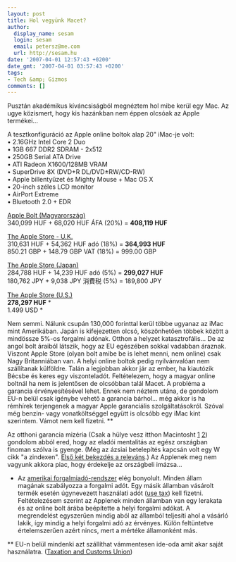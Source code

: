 ```yaml
---
layout: post
title: Hol vegyünk Macet?
author:
  display_name: sesam
  login: sesam
  email: petersz@me.com
  url: http://sesam.hu
date: '2007-04-01 12:57:43 +0200'
date_gmt: '2007-04-01 03:57:43 +0200'
tags:
- Tech &amp; Gizmos
comments: []
---
```


Pusztán akadémikus kíváncsiságból megnéztem hol mibe kerül egy Mac. Az ugye közismert, hogy kis hazánkban nem éppen olcsóak az Apple termékei...

A tesztkonfiguráció az Apple online boltok alap 20" iMac-je volt:  
• 2.16GHz Intel Core 2 Duo  
• 1GB 667 DDR2 SDRAM - 2x512  
• 250GB Serial ATA Drive  
• ATI Radeon X1600/128MB VRAM  
• SuperDrive 8X (DVD+R DL/DVD±RW/CD-RW)  
• Apple billentyűzet és Mighty Mouse + Mac OS X  
• 20-inch széles LCD monitor  
• AirPort Extreme  
• Bluetooth 2.0 + EDR

[Apple Bolt (Magyarország)](http://store.apple.hu/IMC-Apple-Store/WebObjects/Asto.woa/2/wo/krCtOeZG8mLlbI6MTKd32g/2.7.1.8.0.0.1.2.1.0.1.7.1.0.1.1.0.1.2.1.0.1.7.1.5.1)  
340,099 HUF + 68,020 HUF ÁFA (20%) = **408,119 HUF**

[The Apple Store - U.K.](http://store.apple.com/Apple/WebObjects/ukstore.woa/6064041/wo/ZQ4zIgqlPkrP2FobB9B1Odyp5y3/2.?p=0)  
310,631 HUF + 54,362 HUF adó (18%) = **364,993 HUF**  
850.21 GBP + 148.79 GBP VAT (18%) = 999.00 GBP

[The Apple Store (Japan)](http://store.apple.com/0120-APPLE-1/WebObjects/japanstore.woa/6094020/wo/UU10OdBt5YWn22jPFZ12Fh3yQXx/4.?p=0)  
284,788 HUF + 14,239 HUF adó (5%) = **299,027 HUF**  
180,762 JPY + 9,038 JPY 消費税 (5%) = 189,800 JPY

[The Apple Store (U.S.)](http://store.apple.com/1-800-MY-APPLE/WebObjects/AppleStore.woa/6634003/wo/ss6hK9dUjKeC2z4RogA1W1aiLOj/2.?p=0)  
**278,297 HUF** *  
1.499 USD *

Nem semmi. Nálunk csupán 130,000 forinttal kerül többe ugyanaz az iMac mint Amerikában. Japán is kifejezetten olcsó, köszönhetően többek között a mindössze 5%-os forgalmi adónak. Otthon a helyzet katasztrofális... De az angol bolt áraiból látszik, hogy az EU egészében sokkal vadabban áraznak. Viszont Apple Store (olyan bolt amibe be is lehet menni, nem online) csak Nagy Britanniában van. A helyi online boltok pedig nyilvánvalóan nem szállítanak külföldre. Talán a legjobban akkor jár az ember, ha kiautózik Bécsbe és keres egy viszonteladót. Feltételezem, hogy a magyar online boltnál ha nem is jelentősen de olcsóbban talál Macet. A probléma a garancia érvényesítésével lehet. Ennek nem néztem utána, de gondolom EU-n belül csak igénybe vehető a garancia bárhol... még akkor is ha rémhírek terjengenek a magyar Apple garanciális szolgáltatásokról. Szóval még benzin- vagy vonatköltséggel együtt is olcsóbb egy iMac kint szerintem. Vámot nem kell fizetni. **

Az otthoni garancia mizéria (Csak a hülye vesz itthon Macintosht [1](http://index.hu/homar/index.php?title=csak_a_hulye_vesz_itthon_macintosht&more=1&c=1&tb=1&pb=1) [2](http://index.hu/homar/index.php?title=re_csak_a_hulye_vesz_itthon_macintosht_1&more=1&c=1&tb=1&pb=1)) gondolom abból ered, hogy az eladói mentalitás az egész országban finoman szólva is gyenge. (Még az ázsiai betelepítés kapcsán volt egy W cikk "a zindexen". [Első két bekezdés a releváns](http://index.hu/velemeny/jegyzet/settlers).) Az Applenek meg nem vagyunk akkora piac, hogy érdekelje az országbeli imázsa...

* Az [amerikai forgalmiadó-rendszer](http://en.wikipedia.org/wiki/Sales_taxes_in_the_United_States) elég bonyolult. Minden állam magának szabályozza a forgalmi adót. Egy másik államban vásárolt termék esetén úgynevezett használati adót ([use tax](http://en.wikipedia.org/wiki/Use_tax)) kell fizetni. Feltételezésem szerint az Applenek minden államban van egy lerakata és az online bolt árába beépítette a helyi forgalmi adókat. A megrendelést egyszerűen mindig aból az államból teljesíti ahol a vásárló lakik, így mindig a helyi forgalmi adó az érvényes. Külön feltüntetve értelemszerűen azért nincs, mert a mértéke államonként más.

** EU-n belül mindenki azt szállíthat vámmentesen ide-oda amit akar saját használatra. ([Taxation and Customs Union](http://ec.europa.eu/taxation_customs/common/travellers/within_eu/index_en.htm))
